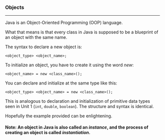 ### Objects
***

Java is an Object-Oriented Programming (OOP) language.

What that means is that every class in Java is supposed to be a blueprint of an object with the same name.

The syntax to declare a new object is:

`<object_type> <object_name>;`

To initialize an object, you have to create it using the word *new*:

`<object_name> = new <class_name>();`

You can declare and initialize at the same type like this:

`<object_type> <object_name> = new <class_name>();`

This is analogous to declaration and initialization of primitive data types
seen in Unit 1 (`int`, `double`, `boolean`). The structure and syntax is identical.

Hopefully the example provided can be enlightening.

#### Note: An object in Java is also called an *instance*, and the process of creating an object is called *instantiation*.